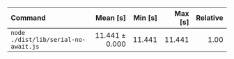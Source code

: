 | Command | Mean [s] | Min [s] | Max [s] | Relative |
|:---|---:|---:|---:|---:|
| `node ./dist/lib/serial-no-await.js` | 11.441 ± 0.000 | 11.441 | 11.441 | 1.00 |
